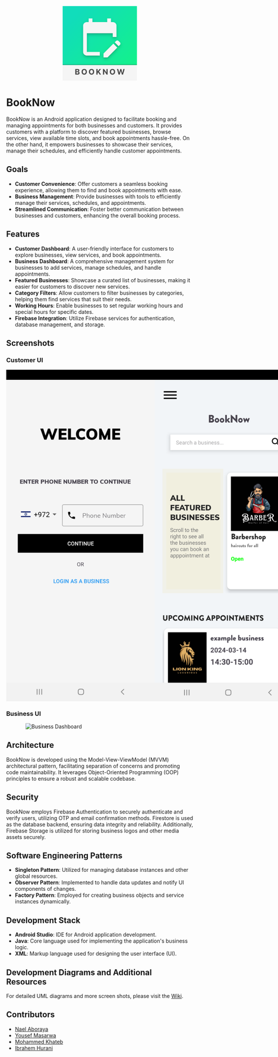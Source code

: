 <div style="text-align:center;">
    <img src="ScreenShots/logo.png" alt="BookNow Logo" style="width: 200px;"/>
</div>

# BookNow

BookNow is an Android application designed to facilitate booking and managing appointments for both businesses and customers. It provides customers with a platform to discover featured businesses, browse services, view available time slots, and book appointments hassle-free. On the other hand, it empowers businesses to showcase their services, manage their schedules, and efficiently handle customer appointments.

## Goals

- **Customer Convenience**: Offer customers a seamless booking experience, allowing them to find and book appointments with ease.
- **Business Management**: Provide businesses with tools to efficiently manage their services, schedules, and appointments.
- **Streamlined Communication**: Foster better communication between businesses and customers, enhancing the overall booking process.

## Features

- **Customer Dashboard**: A user-friendly interface for customers to explore businesses, view services, and book appointments.
- **Business Dashboard**: A comprehensive management system for businesses to add services, manage schedules, and handle appointments.
- **Featured Businesses**: Showcase a curated list of businesses, making it easier for customers to discover new services.
- **Category Filters**: Allow customers to filter businesses by categories, helping them find services that suit their needs.
- **Working Hours**: Enable businesses to set regular working hours and special hours for specific dates.
- **Firebase Integration**: Utilize Firebase services for authentication, database management, and storage.

## Screenshots

### Customer UI
<div style="display: flex; justify-content: space-around;">
    <img src="ScreenShots/customerScreenShots/Customer_Login.png" alt="Customer Login" width="400"/>
    <img src="ScreenShots/customerScreenShots/C_Dashboard1.png" alt="Booking Dashboard" width="400"/>
    <img src="ScreenShots/customerScreenShots/C_Dashboard2.png" alt="Customer Dashboard" width="400"/>
    <img src="ScreenShots/customerScreenShots/C_Dashboard3.png" alt="Booking Dashboard" width="400"/>
    <img src="ScreenShots/customerScreenShots/C_Dashboard4.png" alt="Booking Dashboard" width="400"/>
    <img src="ScreenShots/customerScreenShots/C_Dashboard5.png" alt="Booking Dashboard" width="400"/>
    <img src="ScreenShots/customerScreenShots/C_Dashboard6.png" alt="Booking Dashboard" width="400"/>
    <img src="ScreenShots/customerScreenShots/C_Dashboard7.png" alt="Booking Dashboard" width="400"/>
    <img src="ScreenShots/customerScreenShots/C_Dashboard8.png" alt="Booking Dashboard" width="400"/>
    <img src="ScreenShots/customerScreenShots/C_Dashboard9.png" alt="Booking Dashboard" width="400"/>
    <img src="ScreenShots/customerScreenShots/C_Dashboard10.png" alt="Booking Dashboard" width="400"/>
</div>


### Business UI
<div style="display: flex; justify-content: space-around;">
    <img src="ScreenShots/businessScreenShots/B_Dashboard.png" alt="Business Dashboard" width="400"/>
</div>

## Architecture

BookNow is developed using the Model-View-ViewModel (MVVM) architectural pattern, facilitating separation of concerns and promoting code maintainability. It leverages Object-Oriented Programming (OOP) principles to ensure a robust and scalable codebase.

## Security

BookNow employs Firebase Authentication to securely authenticate and verify users, utilizing OTP and email confirmation methods. Firestore is used as the database backend, ensuring data integrity and reliability. Additionally, Firebase Storage is utilized for storing business logos and other media assets securely.

## Software Engineering Patterns

- **Singleton Pattern**: Utilized for managing database instances and other global resources.
- **Observer Pattern**: Implemented to handle data updates and notify UI components of changes.
- **Factory Pattern**: Employed for creating business objects and service instances dynamically.

## Development Stack

- **Android Studio**: IDE for Android application development.
- **Java**: Core language used for implementing the application's business logic.
- **XML**: Markup language used for designing the user interface (UI).

## Development Diagrams and Additional Resources

For detailed UML diagrams and more screen shots, please visit the [Wiki](/wiki).


## Contributors

- [Nael Aboraya](https://github.com/naelaboraya)
- [Yousef Masarwa](https://github.com/yousefmasarwa)
- [Mohammed Khateb](https://github.com/khatebMo)
- [Ibrahem Hurani](https://github.com/IbrahemHurani)
